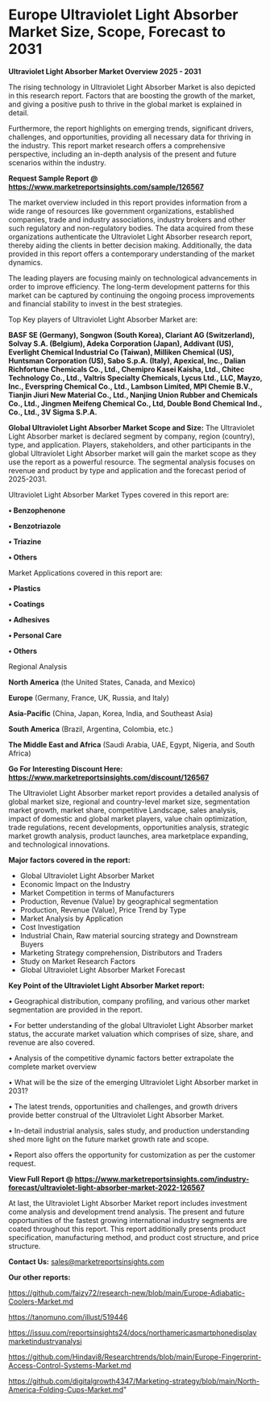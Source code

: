 # Europe Ultraviolet Light Absorber Market Size, Scope, Forecast to 2031

<Strong> Ultraviolet Light Absorber Market Overview 2025 - 2031</strong>

The rising technology in Ultraviolet Light Absorber Market is also depicted in this research report. Factors that are boosting the growth of the market, and giving a positive push to thrive in the global market is explained in detail.

Furthermore, the report highlights on emerging trends, significant drivers, challenges, and opportunities, providing all necessary data for thriving in the industry. This report market research offers a comprehensive perspective, including an in-depth analysis of the present and future scenarios within the industry.

<strong>Request Sample Report @ <a href=https://www.marketreportsinsights.com/sample/126567>https://www.marketreportsinsights.com/sample/126567</a></strong>

The market overview included in this report provides information from a wide range of resources like government organizations, established companies, trade and industry associations, industry brokers and other such regulatory and non-regulatory bodies. The data acquired from these organizations authenticate the Ultraviolet Light Absorber research report, thereby aiding the clients in better decision making. Additionally, the data provided in this report offers a contemporary understanding of the market dynamics.

The leading players are focusing mainly on technological advancements in order to improve efficiency. The long-term development patterns for this market can be captured by continuing the ongoing process improvements and financial stability to invest in the best strategies.

Top Key players of Ultraviolet Light Absorber Market are:

<strong>BASF SE (Germany), Songwon (South Korea), Clariant AG (Switzerland), Solvay S.A. (Belgium), Adeka Corporation (Japan), Addivant (US), Everlight Chemical Industrial Co (Taiwan), Milliken Chemical (US), Huntsman Corporation (US), Sabo S.p.A. (Italy), Apexical, Inc., Dalian Richfortune Chemicals Co., Ltd., Chemipro Kasei Kaisha, Ltd., Chitec Technology Co., Ltd., Valtris Specialty Chemicals, Lycus Ltd., LLC, Mayzo, Inc., Everspring Chemical Co., Ltd., Lambson Limited, MPI Chemie B.V., Tianjin Jiuri New Material Co., Ltd., Nanjing Union Rubber and Chemicals Co., Ltd., Jingmen Meifeng Chemical Co., Ltd, Double Bond Chemical Ind., Co., Ltd., 3V Sigma S.P.A.</strong>

<strong><b>Global Ultraviolet Light Absorber Market Scope and Size:</b></strong>
The Ultraviolet Light Absorber market is declared segment by company, region (country), type, and application. Players, stakeholders, and other participants in the global Ultraviolet Light Absorber market will gain the market scope as they use the report as a powerful resource. The segmental analysis focuses on revenue and product by type and application and the forecast period of 2025-2031.

Ultraviolet Light Absorber Market Types covered in this report are:

<strong>• Benzophenone

• Benzotriazole

• Triazine

• Others</strong>

Market Applications covered in this report are:

<strong>• Plastics

• Coatings

• Adhesives

• Personal Care

• Others</strong> 

Regional Analysis

<strong>North America</strong> (the United States, Canada, and Mexico)

<strong>Europe</strong> (Germany, France, UK, Russia, and Italy)

<strong>Asia-Pacific</strong> (China, Japan, Korea, India, and Southeast Asia)

<strong>South America</strong> (Brazil, Argentina, Colombia, etc.)

<strong>The Middle East and Africa</strong> (Saudi Arabia, UAE, Egypt, Nigeria, and South Africa)

<strong>Go For Interesting Discount Here: <a href=https://www.marketreportsinsights.com/discount/126567>https://www.marketreportsinsights.com/discount/126567</a></strong>

The Ultraviolet Light Absorber market report provides a detailed analysis of global market size, regional and country-level market size, segmentation market growth, market share, competitive Landscape, sales analysis, impact of domestic and global market players, value chain optimization, trade regulations, recent developments, opportunities analysis, strategic market growth analysis, product launches, area marketplace expanding, and technological innovations.

<strong><b>Major factors covered in the report:</b></strong>
<ul>
  <li>Global Ultraviolet Light Absorber Market </li>
  <li>Economic Impact on the Industry</li>
  <li>Market Competition in terms of Manufacturers</li>
  <li>Production, Revenue (Value) by geographical segmentation</li>
  <li>Production, Revenue (Value), Price Trend by Type</li>
  <li>Market Analysis by Application</li>
  <li>Cost Investigation</li>
  <li>Industrial Chain, Raw material sourcing strategy and Downstream Buyers</li>
  <li>Marketing Strategy comprehension, Distributors and Traders</li>
  <li>Study on Market Research Factors</li>
  <li>Global Ultraviolet Light Absorber Market Forecast</li>
</ul>

<strong><b>Key Point of the Ultraviolet Light Absorber Market report:</b></strong>

• Geographical distribution, company profiling, and various other market segmentation are provided in the report.

• For better understanding of the global Ultraviolet Light Absorber market status, the accurate market valuation which comprises of size, share, and revenue are also covered.

• Analysis of the competitive dynamic factors better extrapolate the complete market overview

• What will be the size of the emerging Ultraviolet Light Absorber market in 2031?

• The latest trends, opportunities and challenges, and growth drivers provide better construal of the Ultraviolet Light Absorber Market.

• In-detail industrial analysis, sales study, and production understanding shed more light on the future market growth rate and scope.

• Report also offers the opportunity for customization as per the customer request.

<strong><b>View Full Report @ <a href=https://www.marketreportsinsights.com/industry-forecast/ultraviolet-light-absorber-market-2022-126567>https://www.marketreportsinsights.com/industry-forecast/ultraviolet-light-absorber-market-2022-126567</a></b></strong>


At last, the Ultraviolet Light Absorber Market report includes investment come analysis and development trend analysis. The present and future opportunities of the fastest growing international industry segments are coated throughout this report. This report additionally presents product specification, manufacturing method, and product cost structure, and price structure.

<strong>Contact Us:</strong>
sales@marketreportsinsights.com

<strong>Our other reports:</strong>

<a href=https://github.com/faizy72/research-new/blob/main/Europe-Adiabatic-Coolers-Market.md>https://github.com/faizy72/research-new/blob/main/Europe-Adiabatic-Coolers-Market.md</a>

<a href=https://tanomuno.com/illust/519446>https://tanomuno.com/illust/519446</a>

<a href=https://issuu.com/reportsinsights24/docs/northamericasmartphonedisplaymarketindustryanalysi>https://issuu.com/reportsinsights24/docs/northamericasmartphonedisplaymarketindustryanalysi</a>

<a href=https://github.com/Hindavi8/Researchtrends/blob/main/Europe-Fingerprint-Access-Control-Systems-Market.md>https://github.com/Hindavi8/Researchtrends/blob/main/Europe-Fingerprint-Access-Control-Systems-Market.md</a>

<a href=https://github.com/digitalgrowth4347/Marketing-strategy/blob/main/North-America-Folding-Cups-Market.md>https://github.com/digitalgrowth4347/Marketing-strategy/blob/main/North-America-Folding-Cups-Market.md</a>"
